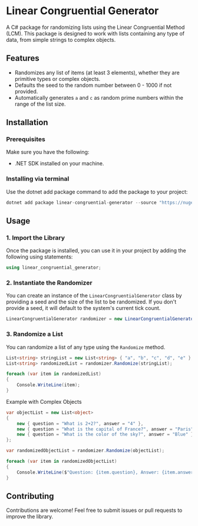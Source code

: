 # Linear Congruential Generator

A C# package for randomizing lists using the Linear Congruential Method (LCM). This package is designed to work with lists containing any type of data, from simple strings to complex objects.

## Features

- Randomizes any list of items (at least 3 elements), whether they are primitive types or complex objects.
- Defaults the seed to the random number between 0 - 1000 if not provided.
- Automatically generates `a` and `c` as random prime numbers within the range of the list size.

## Installation

### Prerequisites

Make sure you have the following:

- .NET SDK installed on your machine.

### Installing via terminal

Use the dotnet add package command to add the package to your project:

```csharp
dotnet add package linear-congruential-generator --source "https://nuget.pkg.github.com/salassep/index.json"
```

## Usage

### 1. Import the Library

Once the package is installed, you can use it in your project by adding the following using statements:

```csharp
using linear_congruential_generator;
```

### 2. Instantiate the Randomizer

You can create an instance of the `LinearCongruentialGenerator` class by providing a seed and the size of the list to be randomized. If you don't provide a seed, it will default to the system's current tick count.

```csharp
LinearCongruentialGenerator randomizer = new LinearCongruentialGenerator();
```

### 3. Randomize a List

You can randomize a list of any type using the `Randomize` method.

```csharp
List<string> stringList = new List<string> { "a", "b", "c", "d", "e" };
List<string> randomizedList = randomizer.Randomize(stringList);

foreach (var item in randomizedList)
{
    Console.WriteLine(item);
}
```

Example with Complex Objects

```csharp
var objectList = new List<object>
{
    new { question = "What is 2+2?", answer = "4" },
    new { question = "What is the capital of France?", answer = "Paris" },
    new { question = "What is the color of the sky?", answer = "Blue" }
};

var randomizedObjectList = randomizer.Randomize(objectList);

foreach (var item in randomizedObjectList)
{
    Console.WriteLine($"Question: {item.question}, Answer: {item.answer}");
}
```

## Contributing

Contributions are welcome! Feel free to submit issues or pull requests to improve the library.
